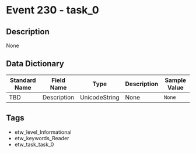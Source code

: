 # Event 230 - task_0

## Description
None

## Data Dictionary
|Standard Name|Field Name|Type|Description|Sample Value|
|---|---|---|---|---|
|TBD|Description|UnicodeString|None|`None`|

## Tags
* etw_level_Informational
* etw_keywords_Reader
* etw_task_task_0